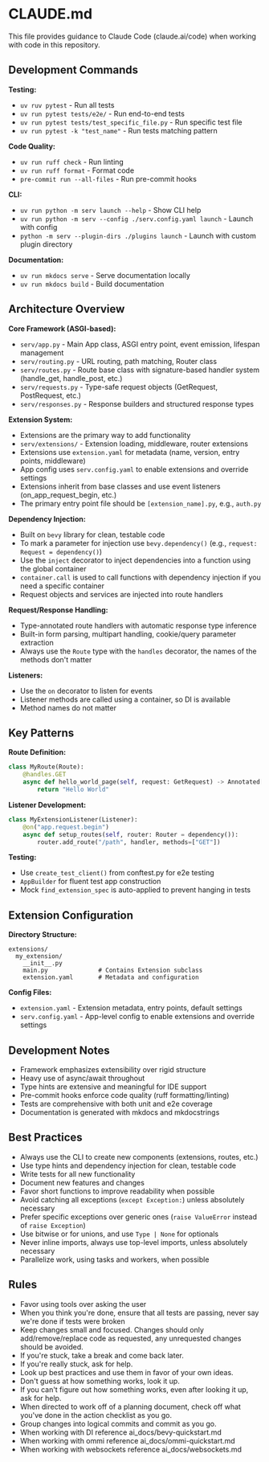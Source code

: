 # CLAUDE.md

This file provides guidance to Claude Code (claude.ai/code) when working with code in this repository.

## Development Commands

**Testing:**
- `uv ruv pytest` - Run all tests
- `uv run pytest tests/e2e/` - Run end-to-end tests
- `uv run pytest tests/test_specific_file.py` - Run specific test file
- `uv run pytest -k "test_name"` - Run tests matching pattern

**Code Quality:**
- `uv run ruff check` - Run linting
- `uv run ruff format` - Format code
- `pre-commit run --all-files` - Run pre-commit hooks

**CLI:**
- `uv run python -m serv launch --help` - Show CLI help
- `uv run python -m serv --config ./serv.config.yaml launch` - Launch with config
- `python -m serv --plugin-dirs ./plugins launch` - Launch with custom plugin directory

**Documentation:**
- `uv run mkdocs serve` - Serve documentation locally
- `uv run mkdocs build` - Build documentation

## Architecture Overview

**Core Framework (ASGI-based):**
- `serv/app.py` - Main App class, ASGI entry point, event emission, lifespan management
- `serv/routing.py` - URL routing, path matching, Router class
- `serv/routes.py` - Route base class with signature-based handler system (handle_get, handle_post, etc.)
- `serv/requests.py` - Type-safe request objects (GetRequest, PostRequest, etc.)
- `serv/responses.py` - Response builders and structured response types

**Extension System:**
- Extensions are the primary way to add functionality
- `serv/extensions/` - Extension loading, middleware, router extensions
- Extensions use `extension.yaml` for metadata (name, version, entry points, middleware)
- App config uses `serv.config.yaml` to enable extensions and override settings
- Extensions inherit from base classes and use event listeners (on_app_request_begin, etc.)
- The primary entry point file should be `[extension_name].py`, e.g., `auth.py`

**Dependency Injection:**
- Built on `bevy` library for clean, testable code
- To mark a parameter for injection use `bevy.dependency()` (e.g., `request: Request = dependency()`)
- Use the `inject` decorator to inject dependencies into a function using the global container
- `container.call` is used to call functions with dependency injection if you need a specific container
- Request objects and services are injected into route handlers

**Request/Response Handling:**
- Type-annotated route handlers with automatic response type inference
- Built-in form parsing, multipart handling, cookie/query parameter extraction
- Always use the `Route` type with the `handles` decorator, the names of the methods don't matter

**Listeners:**
- Use the `on` decorator to listen for events
- Listener methods are called using a container, so DI is available
- Method names do not matter

## Key Patterns

**Route Definition:**
```python
class MyRoute(Route):
    @handles.GET
    async def hello_world_page(self, request: GetRequest) -> Annotated[str, TextResponse]:
        return "Hello World"
```

**Listener Development:**
```python
class MyExtensionListener(Listener):
    @on("app.request.begin")
    async def setup_routes(self, router: Router = dependency()):
        router.add_route("/path", handler, methods=["GET"])
```

**Testing:**
- Use `create_test_client()` from conftest.py for e2e testing
- `AppBuilder` for fluent test app construction
- Mock `find_extension_spec` is auto-applied to prevent hanging in tests

## Extension Configuration

**Directory Structure:**
```
extensions/
  my_extension/
    __init__.py
    main.py              # Contains Extension subclass
    extension.yaml       # Metadata and configuration
```

**Config Files:**
- `extension.yaml` - Extension metadata, entry points, default settings
- `serv.config.yaml` - App-level config to enable extensions and override settings

## Development Notes

- Framework emphasizes extensibility over rigid structure
- Heavy use of async/await throughout
- Type hints are extensive and meaningful for IDE support
- Pre-commit hooks enforce code quality (ruff formatting/linting)
- Tests are comprehensive with both unit and e2e coverage
- Documentation is generated with mkdocs and mkdocstrings

## Best Practices

- Always use the CLI to create new components (extensions, routes, etc.)
- Use type hints and dependency injection for clean, testable code
- Write tests for all new functionality
- Document new features and changes
- Favor short functions to improve readability when possible
- Avoid catching all exceptions (`except Exception:`) unless absolutely necessary
- Prefer specific exceptions over generic ones (`raise ValueError` instead of `raise Exception`)
- Use bitwise or for unions, and use `Type | None` for optionals
- Never inline imports, always use top-level imports, unless absolutely necessary
- Parallelize work, using tasks and workers, when possible

## Rules

- Favor using tools over asking the user
- When you think you're done, ensure that all tests are passing, never say we're done if tests were broken
- Keep changes small and focused. Changes should only add/remove/replace code as requested, any unrequested changes should be avoided.
- If you're stuck, take a break and come back later.
- If you're really stuck, ask for help.
- Look up best practices and use them in favor of your own ideas.
- Don't guess at how something works, look it up.
- If you can't figure out how something works, even after looking it up, ask for help.
- When directed to work off of a planning document, check off what you've done in the action checklist as you go.
- Group changes into logical commits and commit as you go.
- When working with DI reference ai_docs/bevy-quickstart.md
- When working with ommi reference ai_docs/ommi-quickstart.md
- When working with websockets reference ai_docs/websockets.md